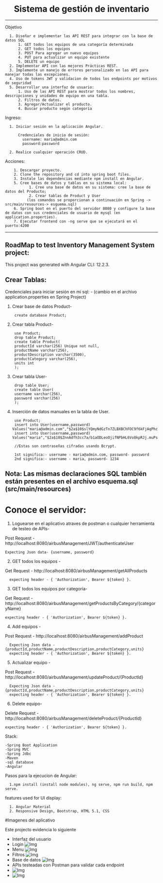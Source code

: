  <h1 align="center"> Sistema de gestión de inventario</h1>
 
 ---
 
  Objetivo

      1. Diseñar e implementar las API REST para integrar con la base de datos SQL
          1. GET todos los equipos de una categoría determinada
          2. GET todos los equipos
          3. POST Para agregar un nuevo equipos
          4. PUT para actualizar un equipo existente
          5. DELETE un equipo
      2. Implementar API con las mejores Prácticas REST.
      3. Implemente un manejo de errores personalizado en las API para manejar todas las excepciones.
      4. Uso de tokens JWT y validacion de todos los endpoints por motivos de seguridad
      5. Desarrollar una interfaz de usuario:
          1. Uso de las API REST para mostrar todos los nombres, descripciones y unidades de equipo en una tabla.
          2. Filtros de datos.
          3. Agregar/Actualizar el producto.
          4. Buscar producto según categoría


  Ingreso:
  
      1. Iniciar sesión en la aplicación Angular.
          
          Credenciales de inicio de sesión:
            username: maria@admin.com
            password:password
            
      2. Realice cualquier operación CRUD.

  Acciones:

        1. Descargar proyecto.
        2. Clone the repository and cd into spring boot files.
        3. Instale las dependencias mediante npm install en Angular.
        5. Cree bases de datos y tablas en su sistema local: 
               1. Cree una base de datos en su sistema: cree la base de datos del Producto;
               2. Crear tablas de Product y User
              (los comandos se proporcionan a continuación en Spring -> src/main/resources-> esquema.sql)
        6. Spring boot en el puerto del servidor 8080 y configure la base de datos con sus credenciales de usuario de mysql (en application.properties).
        7. Ejecutar frontend con -ng serve que se ejecutará en el puerto:4200

        
---

RoadMap to test Inventory Management System project:
-----------------------------------------------------------------------------------------------

This project was generated with Angular CLI: 12.2.3.

Crear Tablas:   
-----------------------------------------------------------------------------------------------

Credenciales para iniciar sesión en mi sql: - (cambio en el archivo application.properties en Spring Project)

1. Crear base de datos Product-

        create database Product;
	
2. Crear tabla Product-
	
	    use Product;
        drop table Product;
        create table Product(
        productId varchar(256) Unique not null,
        productName varchar(256),
        productDescription varchar(3500),
        productCategory varchar(256),
        units int
        );

3. Crear tabla User-

	
        drop table User;
        create table User(
        username varchar(256),
        password varchar(256)
        );

4. Inserción de datos manuales en la tabla de User.

		use Product;
		insert into User(username,password) Values("maria@admin.com","$2a$10$slYQmyNdGzTn7ZLBXBChFOC9f6kFjAqPhccnP6DxlWXx2lPk1C3G6");
        insert into User(username,password) Values("maria","$2a$10$ZnnAdfh3cc7a/b1aODLeoOjifNPbHL6Vo8kpRJj.muPsVp1697hJO");
		
		//Estas son contraseñas cifradas usando Bcrypt.
		
		1st significa:- username - maria@admin.com, password- password
		2nd significa:- username - maria, password- 1234


Nota: Las mismas declaraciones SQL también están presentes en el archivo esquema.sql (src/main/resources)
-----------------------------------------------------------------------------------------------


# Conoce el servidor:

1. Loguearse en el aplicativo atraves de postman o cualquier herramienta de testeo de APIs-

Post Request - http://localhost:8080/airbusManagement/JWT/authenticateUser

    Expecting Json data- {username, password}


2. GET todos los equipos -

Get Request - http://localhost:8080/airbusManagement/getAllProducts 
 
      expecting header - { 'Authorization', Bearer ${token} }.


3. GET todos los equipos por categoria-

Get Request - http://localhost:8080/airbusManagement/getProductsByCategory/{categoryName} 

    expecting header - { 'Authorization', Bearer ${token} }.

4. Add equipos -

Post Request - http://localhost:8080/airbusManagement/addProduct 

      Expecting Json data - {productId,productName,productDescription,productCategory,units} 
      expecting header - { 'Authorization', Bearer ${token} }.


5. Actualizar equipo -

Post Request - http://localhost:8080/airbusManagement/updateProduct/{ProductId} 

      Expecting Json data - {productId,productName,productDescription,productCategory,units} 
      expecting header - { 'Authorization', Bearer ${token} }.
    

6. Delete equipo-

Delete Request - http://localhost:8080/airbusManagement/deleteProduct/{ProductId}

    expecting header - { 'Authorization', Bearer ${token} }.


Stack:

    -Spring Boot Application
    -Spring MVC
    -Spring Jdbc
    -Maven
    -sql database
    -Angular


Pasos para la ejecucion de Angular:

      1.npm install (install node modules), ng serve, npm run build, npm serve.

features used for UI display:

      1. Angular Material
      2. Responsive Design, Bootstrap, HTML 5.1, CSS

#Imagenes del aplicativo


Este projecto evidencia lo siguiente
- Interfaz del usuario
- Login
  ![Img](Imgs/img3.png)
- Menu
![Img](Imgs/img4.png)
- Filtros
![Img](Imgs/img5.png)
- Base de datos
![Img](Imgs/img1.png)
- APIs testeadas con Postman para validar cada endpoint
- ![Img](Imgs/img2.png)
- ![Img](Imgs/img6.png)
